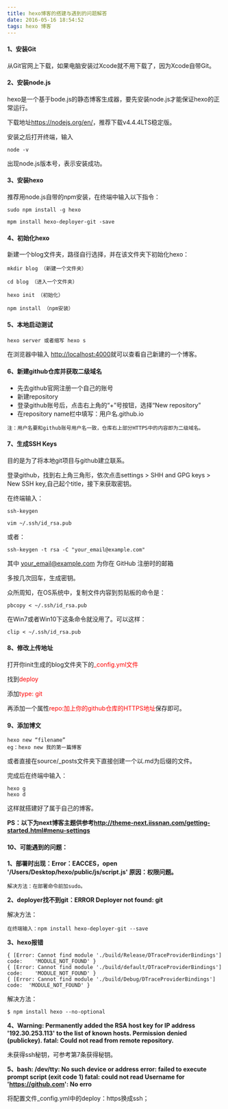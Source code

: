 ```yaml
---
title: hexo博客的搭建与遇到的问题解答
date: 2016-05-16 18:54:52
tags: hexo 博客
---
```

#### 1、安装Git
从Git官网上下载，如果电脑安装过Xcode就不用下载了，因为Xcode自带Git。

#### 2、安装node.js
hexo是一个基于bode.js的静态博客生成器，要先安装node.js才能保证hexo的正常运行。

下载地址<https://nodejs.org/en/>，推荐下载v4.4.4LTS稳定版。

安装之后打开终端，输入

	node -v
出现node.js版本号，表示安装成功。

#### 3、安装hexo
推荐用node.js自带的npm安装，在终端中输入以下指令：
	
	
	sudo npm install -g hexo
	
	mpm install hexo-deployer-git -save

#### 4、初始化hexo
新建一个blog文件夹，路径自行选择，并在该文件夹下初始化hexo：

	mkdir blog （新建一个文件夹）
	
	cd blog （进入一个文件夹）
	
	hexo init （初始化）
	
	npm install （npm安装）

#### 5、本地启动测试
	hexo server 或者缩写 hexo s
在浏览器中输入 <http://localhost:4000>就可以查看自己新建的一个博客。

#### 6、新建github仓库并获取二级域名
* 先去github官网注册一个自己的账号
* 新建repository
* 登录github账号后，点击右上角的“+”号按钮，选择“New repository”
* 在repository name栏中填写：用户名.github.io

`注：用户名要和github账号用户名一致，仓库右上部分HTTPS中的内容即为二级域名。`

#### 7、生成SSH Keys
目的是为了将本地git项目与github建立联系。

登录github，找到右上角三角形，依次点击settings > SHH and GPG keys > New SSH key,自己起个title，接下来获取密钥。

在终端输入：

	ssh-keygen
	
	vim ~/.ssh/id_rsa.pub

或者：

	ssh-keygen -t rsa -C "your_email@example.com"

其中 your_email@example.com 为你在 GitHub 注册时的邮箱
	
多按几次回车，生成密钥。

众所周知，在OS系统中，复制文件内容到剪贴板的命令是：

	pbcopy < ~/.ssh/id_rsa.pub

在Win7或者Win10下这条命令就没用了。可以这样：

	clip < ~/.ssh/id_rsa.pub

#### 8、修改上传地址
打开你init生成的blog文件夹下的<span style="color:red">_config.yml文件</span>

找到<span style="color:red">deploy</span>

添加<span style="color:red">type: git</span>

再添加一个属性<span style="color:red">repo:加上你的github仓库的HTTPS地址</span>保存即可。

#### 9、添加博文
	hexo new “filename”
	eg：hexo new 我的第一篇博客
或者直接在source/_posts文件夹下直接创建一个以.md为后缀的文件。

完成后在终端中输入：
	
	hexo g
	hexo d
这样就搭建好了属于自己的博客。

<strong>PS：以下为next博客主题供参考<http://theme-next.iissnan.com/getting-started.html#menu-settings></strong>

#### 10、可能遇到的问题：

**1、部署时出现：Error：EACCES，open '/Users/Desktop/hexo/public/js/script.js'
	原因：权限问题。**
	
	解决方法：在部署命令前加sudo。
	
**2、deployer找不到git：ERROR Deployer not found: git**
	
解决方法：
	
	在终端输入：npm install hexo-deployer-git --save
	
**3、hexo报错**

	{ [Error: Cannot find module './build/Release/DTraceProviderBindings'] code: 	'MODULE_NOT_FOUND' }
	{ [Error: Cannot find module './build/default/DTraceProviderBindings'] code: 	'MODULE_NOT_FOUND' }
	{ [Error: Cannot find module './build/Debug/DTraceProviderBindings'] code: 	'MODULE_NOT_FOUND' }
解决方法：
	
	$ npm install hexo --no-optional

**4、Warning: Permanently added the RSA host key for IP address '192.30.253.113' to the list of known hosts. Permission denied (publickey). fatal: Could not read from remote repository.**

未获得ssh秘钥，可参考第7条获得秘钥。

**5、bash: /dev/tty: No such device or address
error: failed to execute prompt script (exit code 1)
fatal: could not read Username for 'https://github.com': No erro**

将配置文件_config.yml中的deploy：https换成ssh；
